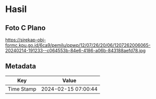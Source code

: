 # Hasil

## Foto C Plano

https://sirekap-obj-formc.kpu.go.id/6ca9/pemilu/ppwp/12/07/26/20/06/1207262006065-20240214-191233--c064553b-84e6-4186-a06b-843188aefd78.jpg


## Metadata

| Key        | Value               |
| ---------- | ------------------- |
| Time Stamp | 2024-02-15 07:00:44 |



